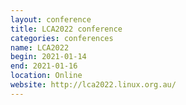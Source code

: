 ```yaml
---
layout: conference
title: LCA2022 conference
categories: conferences
name: LCA2022
begin: 2021-01-14
end: 2021-01-16
location: Online
website: http://lca2022.linux.org.au/
---
```

